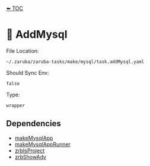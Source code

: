 [⬅️ TOC](../README.md)

# 🐬 AddMysql

File Location:

    ~/.zaruba/zaruba-tasks/make/mysql/task.addMysql.yaml

Should Sync Env:

    false

Type:

    wrapper


## Dependencies

* [makeMysqlApp](makeMysqlApp.md)
* [makeMysqlAppRunner](makeMysqlAppRunner.md)
* [zrbIsProject](zrbIsProject.md)
* [zrbShowAdv](zrbShowAdv.md)